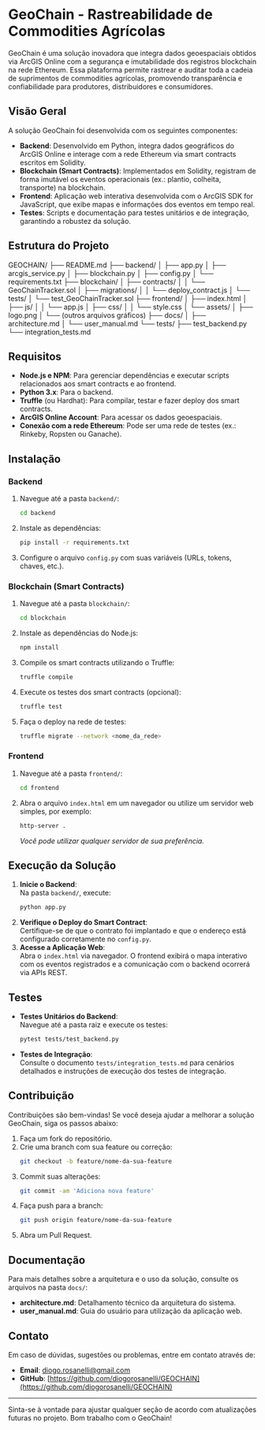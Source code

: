 # GeoChain - Rastreabilidade de Commodities Agrícolas

GeoChain é uma solução inovadora que integra dados geoespaciais obtidos via ArcGIS Online com a segurança e imutabilidade dos registros blockchain na rede Ethereum. Essa plataforma permite rastrear e auditar toda a cadeia de suprimentos de commodities agrícolas, promovendo transparência e confiabilidade para produtores, distribuidores e consumidores.

## Visão Geral

A solução GeoChain foi desenvolvida com os seguintes componentes:

- **Backend**: Desenvolvido em Python, integra dados geográficos do ArcGIS Online e interage com a rede Ethereum via smart contracts escritos em Solidity.
- **Blockchain (Smart Contracts)**: Implementados em Solidity, registram de forma imutável os eventos operacionais (ex.: plantio, colheita, transporte) na blockchain.
- **Frontend**: Aplicação web interativa desenvolvida com o ArcGIS SDK for JavaScript, que exibe mapas e informações dos eventos em tempo real.
- **Testes**: Scripts e documentação para testes unitários e de integração, garantindo a robustez da solução.

## Estrutura do Projeto

GEOCHAIN/ 
├── README.md 
├── backend/ 
│ ├── app.py 
│ ├── arcgis_service.py 
│ ├── blockchain.py 
│ ├── config.py 
│ └── requirements.txt 
├── blockchain/ 
│ ├── contracts/ 
│ │ └── GeoChainTracker.sol 
│ ├── migrations/ 
│ │ └── deploy_contract.js 
│ └── tests/ 
│ └── test_GeoChainTracker.sol 
├── frontend/ 
│ ├── index.html 
│ ├── js/ 
│ │ └── app.js 
│ ├── css/ 
│ │ └── style.css 
│ └── assets/ 
│ ├── logo.png 
│ └── (outros arquivos gráficos) 
├── docs/ 
│ ├── architecture.md 
│ └── user_manual.md
└── tests/ 
    ├── test_backend.py 
    └── integration_tests.md


## Requisitos

- **Node.js e NPM**: Para gerenciar dependências e executar scripts relacionados aos smart contracts e ao frontend.
- **Python 3.x**: Para o backend.
- **Truffle** (ou Hardhat): Para compilar, testar e fazer deploy dos smart contracts.
- **ArcGIS Online Account**: Para acessar os dados geoespaciais.
- **Conexão com a rede Ethereum**: Pode ser uma rede de testes (ex.: Rinkeby, Ropsten ou Ganache).

## Instalação

### Backend

1. Navegue até a pasta `backend/`:
    ```bash
    cd backend
    ```
2. Instale as dependências:
    ```bash
    pip install -r requirements.txt
    ```
3. Configure o arquivo `config.py` com suas variáveis (URLs, tokens, chaves, etc.).

### Blockchain (Smart Contracts)

1. Navegue até a pasta `blockchain/`:
    ```bash
    cd blockchain
    ```
2. Instale as dependências do Node.js:
    ```bash
    npm install
    ```
3. Compile os smart contracts utilizando o Truffle:
    ```bash
    truffle compile
    ```
4. Execute os testes dos smart contracts (opcional):
    ```bash
    truffle test
    ```
5. Faça o deploy na rede de testes:
    ```bash
    truffle migrate --network <nome_da_rede>
    ```

### Frontend

1. Navegue até a pasta `frontend/`:
    ```bash
    cd frontend
    ```
2. Abra o arquivo `index.html` em um navegador ou utilize um servidor web simples, por exemplo:
    ```bash
    http-server .
    ```
    *Você pode utilizar qualquer servidor de sua preferência.*

## Execução da Solução

1. **Inicie o Backend**:  
   Na pasta `backend/`, execute:
    ```bash
    python app.py
    ```
2. **Verifique o Deploy do Smart Contract**:  
   Certifique-se de que o contrato foi implantado e que o endereço está configurado corretamente no `config.py`.
3. **Acesse a Aplicação Web**:  
   Abra o `index.html` via navegador. O frontend exibirá o mapa interativo com os eventos registrados e a comunicação com o backend ocorrerá via APIs REST.

## Testes

- **Testes Unitários do Backend**:  
  Navegue até a pasta raiz e execute os testes:
    ```bash
    pytest tests/test_backend.py
    ```
- **Testes de Integração**:  
  Consulte o documento `tests/integration_tests.md` para cenários detalhados e instruções de execução dos testes de integração.

## Contribuição

Contribuições são bem-vindas! Se você deseja ajudar a melhorar a solução GeoChain, siga os passos abaixo:

1. Faça um fork do repositório.
2. Crie uma branch com sua feature ou correção:
    ```bash
    git checkout -b feature/nome-da-sua-feature
    ```
3. Commit suas alterações:
    ```bash
    git commit -am 'Adiciona nova feature'
    ```
4. Faça push para a branch:
    ```bash
    git push origin feature/nome-da-sua-feature
    ```
5. Abra um Pull Request.

## Documentação

Para mais detalhes sobre a arquitetura e o uso da solução, consulte os arquivos na pasta `docs/`:

- **architecture.md**: Detalhamento técnico da arquitetura do sistema.
- **user_manual.md**: Guia do usuário para utilização da aplicação web.

## Contato

Em caso de dúvidas, sugestões ou problemas, entre em contato através de:

- **Email**: diogo.rosanelli@gmail.com
- **GitHub**: [https://github.com/diogorosanelli/GEOCHAIN](https://github.com/diogorosanelli/GEOCHAIN)

---

Sinta-se à vontade para ajustar qualquer seção de acordo com atualizações futuras no projeto. Bom trabalho com o GeoChain!
